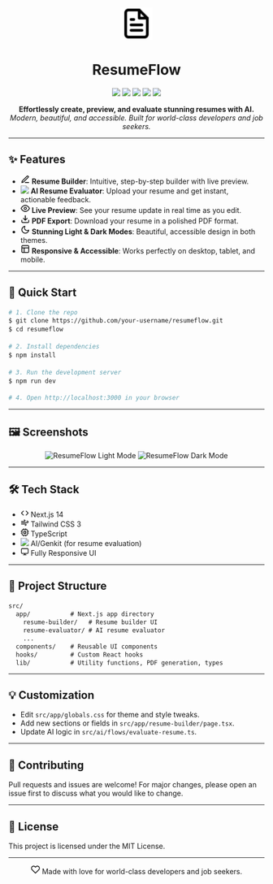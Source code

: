 <p align="center">
  <img src="https://raw.githubusercontent.com/feathericons/feather/master/icons/file-text.svg" width="64" height="64" alt="ResumeFlow Logo" />
</p>

<h1 align="center">ResumeFlow</h1>

<p align="center">
  <img src="https://img.shields.io/badge/Next.js-14-blue?logo=nextdotjs" />
  <img src="https://img.shields.io/badge/TailwindCSS-3.x-38bdf8?logo=tailwindcss" />
  <img src="https://img.shields.io/badge/TypeScript-5.x-3178c6?logo=typescript" />
  <img src="https://img.shields.io/badge/AI%20Powered-Resume%20Builder-teal" />
  <img src="https://img.shields.io/badge/License-MIT-green.svg" />
</p>

<p align="center">
  <b>Effortlessly create, preview, and evaluate stunning resumes with AI.</b><br/>
  <i>Modern, beautiful, and accessible. Built for world-class developers and job seekers.</i>
</p>

---

## ✨ Features

- <img src="https://raw.githubusercontent.com/feathericons/feather/master/icons/edit-3.svg" width="18"/> **Resume Builder**: Intuitive, step-by-step builder with live preview.
- <img src="https://raw.githubusercontent.com/feathericons/feather/master/icons/sparkles.svg" width="18"/> **AI Resume Evaluator**: Upload your resume and get instant, actionable feedback.
- <img src="https://raw.githubusercontent.com/feathericons/feather/master/icons/eye.svg" width="18"/> **Live Preview**: See your resume update in real time as you edit.
- <img src="https://raw.githubusercontent.com/feathericons/feather/master/icons/download.svg" width="18"/> **PDF Export**: Download your resume in a polished PDF format.
- <img src="https://raw.githubusercontent.com/feathericons/feather/master/icons/moon.svg" width="18"/> **Stunning Light & Dark Modes**: Beautiful, accessible design in both themes.
- <img src="https://raw.githubusercontent.com/feathericons/feather/master/icons/layout.svg" width="18"/> **Responsive & Accessible**: Works perfectly on desktop, tablet, and mobile.

---

## 🚀 Quick Start

```bash
# 1. Clone the repo
$ git clone https://github.com/your-username/resumeflow.git
$ cd resumeflow

# 2. Install dependencies
$ npm install

# 3. Run the development server
$ npm run dev

# 4. Open http://localhost:3000 in your browser
```

---

## 🖼️ Screenshots

<p align="center">
  <img src="https://user-images.githubusercontent.com/placeholder/resumeflow-light.png" width="400" alt="ResumeFlow Light Mode" />
  <img src="https://user-images.githubusercontent.com/placeholder/resumeflow-dark.png" width="400" alt="ResumeFlow Dark Mode" />
</p>

---

## 🛠️ Tech Stack

- <img src="https://raw.githubusercontent.com/feathericons/feather/master/icons/code.svg" width="16"/> Next.js 14
- <img src="https://raw.githubusercontent.com/feathericons/feather/master/icons/wind.svg" width="16"/> Tailwind CSS 3
- <img src="https://raw.githubusercontent.com/feathericons/feather/master/icons/cpu.svg" width="16"/> TypeScript
- <img src="https://raw.githubusercontent.com/feathericons/feather/master/icons/sparkles.svg" width="16"/> AI/Genkit (for resume evaluation)
- <img src="https://raw.githubusercontent.com/feathericons/feather/master/icons/monitor.svg" width="16"/> Fully Responsive UI

---

## 📁 Project Structure

```
src/
  app/           # Next.js app directory
    resume-builder/   # Resume builder UI
    resume-evaluator/ # AI resume evaluator
    ...
  components/    # Reusable UI components
  hooks/         # Custom React hooks
  lib/           # Utility functions, PDF generation, types
```

---

## 💡 Customization

- Edit `src/app/globals.css` for theme and style tweaks.
- Add new sections or fields in `src/app/resume-builder/page.tsx`.
- Update AI logic in `src/ai/flows/evaluate-resume.ts`.

---

## 🤝 Contributing

Pull requests and issues are welcome! For major changes, please open an issue first to discuss what you would like to change.

---

## 📄 License

This project is licensed under the MIT License.

---

<p align="center">
  <img src="https://raw.githubusercontent.com/feathericons/feather/master/icons/heart.svg" width="18"/> Made with love for world-class developers and job seekers.
</p>
